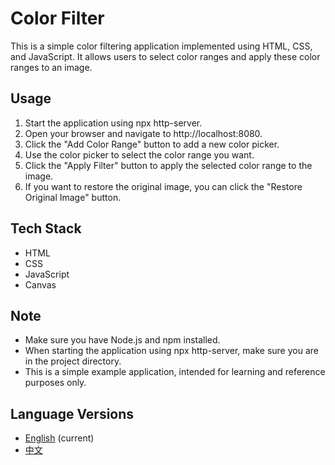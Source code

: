 # Color Filter

This is a simple color filtering application implemented using HTML, CSS, and JavaScript. It allows users to select color ranges and apply these color ranges to an image.

## Usage

1. Start the application using npx http-server.
2. Open your browser and navigate to http://localhost:8080.
3. Click the "Add Color Range" button to add a new color picker.
4. Use the color picker to select the color range you want.
5. Click the "Apply Filter" button to apply the selected color range to the image.
6. If you want to restore the original image, you can click the "Restore Original Image" button.

## Tech Stack

* HTML
* CSS
* JavaScript
* Canvas

## Note

* Make sure you have Node.js and npm installed.
* When starting the application using npx http-server, make sure you are in the project directory.
* This is a simple example application, intended for learning and reference purposes only.

## Language Versions

* [English](README.md) (current)
* [中文](README_CN.md)